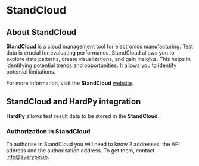 # StandCloud

## About StandCloud

**StandCloud** is a cloud management tool for electronics manufacturing.
Test data is crucial for evaluating performance. 
StandCloud allows you to explore data patterns, create visualizations, and gain insights. 
This helps in identifying potential trends and opportunities. 
It allows you to identify potential limitations.

For more information, visit the **StandCloud** [website](https://everypin.io/standcloud).

## StandCloud and HardPy integration

**HardPy** allows test result data to be stored in the **StandCloud**.

### Authorization in StandCloud

To authorise in StandCloud you will need to know 2 addresses: 
the API address and the authorisation address. 
To get them, contact info@everypin.io.

